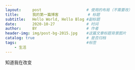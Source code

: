 ```yaml
---
layout:     post   				    # 使用的布局（不需要改）
title:      我的第一篇博客				# 标题 
subtitle:   Hello World, Hello Blog #副标题
date:       2020-10-27 				# 时间
author:     BY 						# 作者
header-img: img/post-bg-2015.jpg 	#这篇文章标题背景图片
catalog: true 						# 是否归档
tags:								#标签
    - 生活
---
```



知道我在改变
